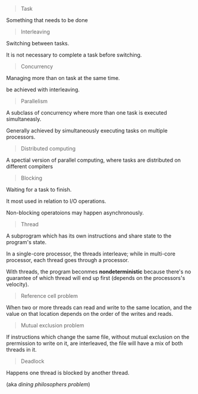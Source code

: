 > Task

Something that needs to be done

> Interleaving

Switching between tasks.

It is not necessary to complete a task before switching.

> Concurrency

Managing more than on task at the same time.

 be achieved with interleaving.

> Parallelism

A subclass of concurrency where more than one task is executed simultaneasly.

Generally achieved by simultaneously executing tasks on multiple processors.

> Distributed computing

A spectial version of parallel computing, where tasks are distributed on different compiters

> Blocking

Waiting for a task to finish.

It most used in relation to I/O operations. 

Non-blocking operatoions may happen asynchronously.

> Thread

A subprogram which has its own instructions and share state to the program's state.

In a single-core processor, the threads interleave; while in multi-core processor, each thread goes through a processor.

With threads, the program beconmes **nondeterministic** because there's no guarantee of which thread will end up first (depends on the processors's velocity).

> Reference cell problem

When two or more threads can read and write to the same location, and the value on that location depends on the order of the writes and reads.

> Mutual exclusion problem

If instructions which change the same file, without mutual exclusion on the prermission to write on it, are interleaved, the file will have a mix of both threads in it.

> Deadlock

Happens one thread is blocked by another thread.

(aka _dining philosophers problem_)
